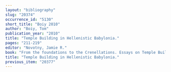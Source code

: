 ```yaml
---
layout: "bibliography"
slug: "20374"
occurrence_id: "5130"
short_title: "Boiy 2010"
author: "Boiy, Tom"
publication_year: "2010"
title: "Temple Building in Hellenistic Babylonia."
pages: "211-219"
editor: "Novotny, Jamie R."
book: "From the foundations to the Crenellations. Essays on Temple Building in the Ancient Near East and Hebrew Bible, AOAT 366 (Münster)"
title: "Temple Building in Hellenistic Babylonia."
previous_item: "20377"
---
```

